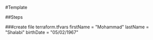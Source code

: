 #Template


##Steps

###create file terraform.tfvars
firstName = "Mohammad"
lastName = "Shalabi"
birthDate = "05/02/1967"

